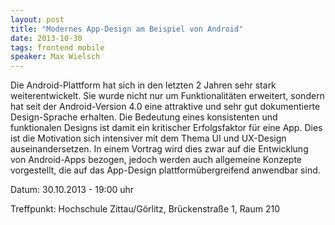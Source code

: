 ```yaml
---
layout: post
title: "Modernes App-Design am Beispiel von Android"
date: 2013-10-30
tags: frontend mobile
speaker: Max Wielsch
---
```


Die Android-Plattform hat sich in den letzten 2 Jahren sehr stark weiterentwickelt. Sie wurde nicht nur um Funktionalitäten erweitert, sondern hat seit der Android-Version 4.0 eine attraktive und sehr gut dokumentierte Design-Sprache erhalten. Die Bedeutung eines konsistenten und funktionalen Designs ist damit ein kritischer Erfolgsfaktor für eine App.
Dies ist die Motivation sich intensiver mit dem Thema UI und UX-Design auseinandersetzen. In einem Vortrag wird dies zwar auf die Entwicklung von Android-Apps bezogen, jedoch werden auch allgemeine Konzepte vorgestellt, die auf das App-Design plattformübergreifend anwendbar sind.


Datum: 30.10.2013 - 19:00 uhr

Treffpunkt: Hochschule Zittau/Görlitz, Brückenstraße 1, Raum 210